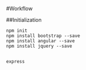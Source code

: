 #Workflow

##Initialization

    npm init
    npm install bootstrap --save
    npm install angular --save
    npm install jquery --save
    
    
    express
    
    
    